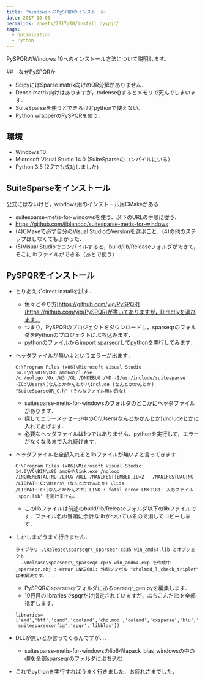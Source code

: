 ```yaml
---
title: 'WindowsへのPySPQRのインストール'
date: 2017-10-06
permalink: /posts/2017/10/install_pyspqr/
tags:
  - Optimization
  - Python
---
```

PySPQRのWindows 10へのインストール方法について説明します。

##　なぜPySPQRか

- ScipyにはSparse matrix向けのQR分解がありません.
- Dense matrix向けはありますが，todense()するとメモリで死んでしまいます．
- SuiteSparseを使うとできるけどpythonで使えない.
- Python wrapperの[PySPQR](https://github.com/yig/PySPQR)を使う．

## 環境
- Windows 10
- Microsoft Visual Studio 14.0 (SuiteSparseのコンパイルにいる）
- Python 3.5 (2.7でも成功しました)

## SuiteSparseをインストール
公式にはないけど，windows用のインストール用CMakeがある．
- suitesparse-metis-for-windowsを使う．以下のURLの手順に従う．
- https://github.com/jlblancoc/suitesparse-metis-for-windows
- (4)CMakeで必ず自分のVisual StudioのVersionを選ぶこと．(4)の他のステップはしなくてもよかった．
- (5)Visual Studioでコンパイルすると，build/lib/Releaseフォルダができて，そこにlibファイルができる（あとで使う）

## PySPQRをインストール
- とりあえずdirect installを試す．
  - 色々とやり方[https://github.com/yig/PySPQR](https://github.com/yig/PySPQR)が書いてありますが，Directlyを選びます．
  - つまり，PySPQRのプロジェクトをダウンロードし，sparseqrのフォルダをPythonのプロジェクトにぶち込みます．
  - pythonのファイルからimport sparseqrしてpythonを実行してみます．
- ヘッダファイルが無いよというエラーが出ます．
  ~~~
  C:\Program Files (x86)\Microsoft Visual Studio 14.0\VC\BIN\x86_amd64\cl.exe
  /c /nologo /Ox /W3 /GL /DNDEBUG /MD -I/usr/include/suitesparse
  -IC:\Users\(なんとかかんとか)\include (なんとかかんとか)
  "SuiteSparseQR_C.h" (そんなファイル無い的な)
  ~~~
  
  - suitesparse-metis-for-windowsのフォルダのどこかにヘッダファイルがあります．
  - 探してエラーメッセージ中のC:\Users\(なんとかかんとか)\includeとかに入れてあげます．
  - 必要なヘッダファイルは1つではありません．pythonを実行して，エラーがなくなるまで入れ続けます．
- ヘッダファイルを全部入れるとlibファイルが無いよと言ってきます．

  ~~~
  C:\Program Files (x86)\Microsoft Visual Studio 14.0\VC\BIN\x86_amd64\link.exe /nologo
  /INCREMENTAL:NO /LTCG /DLL /MANIFEST:EMBED,ID=2   /MANIFESTUAC:NO /LIBPATH:C:\Users\（なんとかかんとか）\libs
  /LIBPATH:C:(なんとかかんとか）LINK : fatal error LNK1181: 入力ファイル 'spqr.lib' を開けません。
  ~~~
  
  - このlibファイルは前述のbuild/lib/Releaseフォルダ以下のlibファイルです．ファイル名の冒頭に余計なlibがついているので消してコピーします．

- しかしまだうまく行きません．

  ~~~
  ライブラリ .\Release\sparseqr\_sparseqr.cp35-win_amd64.lib とオブジェクト
    .\Release\sparseqr\_sparseqr.cp35-win_amd64.exp を作成中
  _sparseqr.obj : error LNK2001: 外部シンボル "cholmod_l_check_triplet" は未解決です。...
  ~~~
  
  - PySPQRのsparsesqrフォルダにあるparseqr_gen.pyを編集します．
  - 19行目のlibrariesでspqrだけ指定されていますが，ぶちこんだlibを全部指定します．
  
  ~~~
  libraries=['amd','btf','camd','ccolamd','cholmod','colamd','cxsparse','klu','lapack','ldl','lumfpack','metis',
  'suitesparseconfig','spqr','libblas'])
  ~~~

- DLLが無いとか言ってくるんですが．．．

  - suitesparse-metis-for-windowsのlib64\lapack_blas_windowsの中のdllを全部sparseqrのフォルダにぶち込む．
  
- これでpythonを実行すればうまく行きました．お疲れさまでした．
